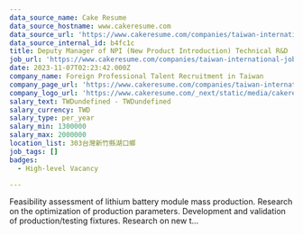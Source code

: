 ```yaml
---
data_source_name: Cake Resume
data_source_hostname: www.cakeresume.com
data_source_url: 'https://www.cakeresume.com/companies/taiwan-international-jobs/jobs'
data_source_internal_id: b4fc1c
title: Deputy Manager of NPI (New Product Introduction) Technical R&D
job_url: 'https://www.cakeresume.com/companies/taiwan-international-jobs/jobs/b4fc1c'
date: 2023-11-07T02:23:42.000Z
company_name: Foreign Professional Talent Recruitment in Taiwan
company_page_url: 'https://www.cakeresume.com/companies/taiwan-international-jobs'
company_logo_url: 'https://www.cakeresume.com/_next/static/media/cakeresume.e1c03867.svg'
salary_text: TWDundefined - TWDundefined
salary_currency: TWD
salary_type: per_year
salary_min: 1300000
salary_max: 2000000
location_list: 303台灣新竹縣湖口鄉
job_tags: []
badges:
  - High-level Vacancy

---
```


Feasibility assessment of lithium battery module mass production. Research on the optimization of production parameters. Development and validation of production/testing fixtures. Research on new t...